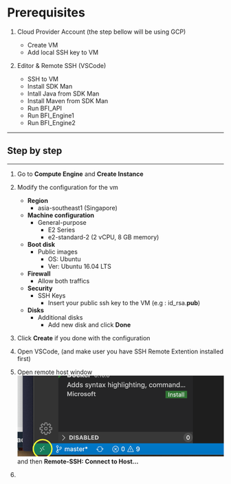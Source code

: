 # Prerequisites

1. Cloud Provider Account (the step bellow will be using GCP)
    - Create VM
    - Add local SSH key to VM

2. Editor & Remote SSH (VSCode)
    - SSH to VM
    - Install SDK Man
    - Intall Java from SDK Man
    - Install Maven from SDK Man
    - Run BFI_API
    - Run BFI_Engine1
    - Run BFI_Engine2

---

## Step by step

---

1. Go to **Compute Engine** and **Create Instance**

2. Modify the configuration for the vm
    - **Region**
        - asia-southeast1 (Singapore)
    - **Machine configuration**
        - General-purpose
            - E2 Series
            - e2-standard-2 (2 vCPU, 8 GB memory)
    - **Boot disk**
        - Public images
            - OS: Ubuntu
            - Ver: Ubuntu 16.04 LTS
    - **Firewall**
        - Allow both traffics
    - **Security**
        - SSH Keys
            - Insert your public ssh key to the VM (e.g : id_rsa.**pub**)
    - **Disks**
        - Additional disks
            - Add new disk and click **Done**

3. Click **Create** if you done with the configuration

4. Open VSCode, (and make user you have SSH Remote Extention installed first)

5. Open remote host window
![alt](./images/remote_host_icon.png)
and then **Remote-SSH: Connect to Host...**

6. 